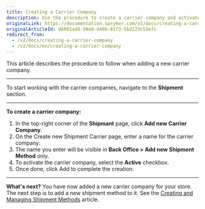 ```yaml
---
title: Creating a Carrier Company
description: Use the procedure to create a carrier company and activate it in the Back Office.
originalLink: https://documentation.spryker.com/v2/docs/creating-a-carrier-company
originalArticleId: d6881ad8-59e8-4408-81f3-5bd223c53e7c
redirect_from:
  - /v2/docs/creating-a-carrier-company
  - /v2/docs/en/creating-a-carrier-company
---
```


This article describes the procedure to follow when adding a new carrier company.
***
To start working with the carrier companies, navigate to the **Shipment** section.
***
**To create a carrier company:**
1. In the top-right corner of the **Shipmant** page, click **Add new Carrier Company**.
2. On the Create new Shipment Carrier page, enter a name for the carrier company:
3. The name you enter will be visible in **Back Office > Add new Shipment Method** only.
4. To activate the carrier company, select the **Active** checkbox.
5. Once done, click Add to complete the creation.

***
**What's next?**
You have now added a new carrier company for your store.
The next step is to add a new shipment method to it. See the [Creating and Managing Shipment Methods](/docs/scos/user/user-guides/{{page.version}}/back-office-user-guide/administration/delivery-methods/creating-and-managing-delivery-methods.html) article.
